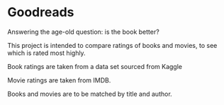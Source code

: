 # Goodreads
Answering the age-old question: is the book better?

This project is intended to compare ratings of books and movies, to see which is rated most highly.

Book ratings are taken from a data set sourced from Kaggle

Movie ratings are taken from IMDB.

Books and movies are to be matched by title and author.
